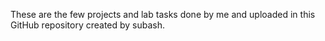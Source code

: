 These are the few projects and lab tasks done by me and uploaded in this GitHub repository created by subash.
